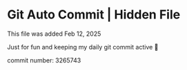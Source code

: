 # Git Auto Commit | Hidden File

This file was added Feb 12, 2025

Just for fun and keeping my daily git commit active 🤪

commit number: 3265743
